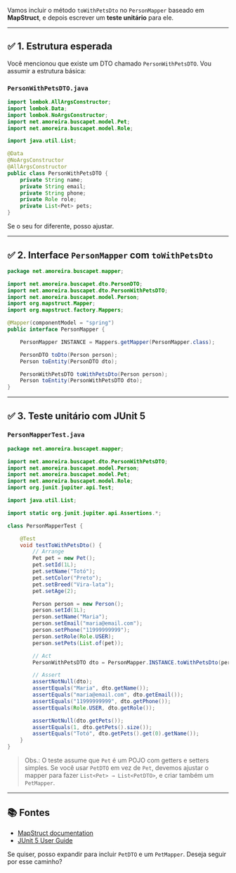Vamos incluir o método `toWithPetsDto` no `PersonMapper` baseado em **MapStruct**, e depois escrever um **teste unitário** para ele.

---

## ✅ 1. Estrutura esperada

Você mencionou que existe um DTO chamado `PersonWithPetsDTO`. Vou assumir a estrutura básica:

### `PersonWithPetsDTO.java`

```java
import lombok.AllArgsConstructor;
import lombok.Data;
import lombok.NoArgsConstructor;
import net.amoreira.buscapet.model.Pet;
import net.amoreira.buscapet.model.Role;

import java.util.List;

@Data
@NoArgsConstructor
@AllArgsConstructor
public class PersonWithPetsDTO {
    private String name;
    private String email;
    private String phone;
    private Role role;
    private List<Pet> pets;
}
```

Se o seu for diferente, posso ajustar.

---

## ✅ 2. Interface `PersonMapper` com `toWithPetsDto`

```java
package net.amoreira.buscapet.mapper;

import net.amoreira.buscapet.dto.PersonDTO;
import net.amoreira.buscapet.dto.PersonWithPetsDTO;
import net.amoreira.buscapet.model.Person;
import org.mapstruct.Mapper;
import org.mapstruct.factory.Mappers;

@Mapper(componentModel = "spring")
public interface PersonMapper {

    PersonMapper INSTANCE = Mappers.getMapper(PersonMapper.class);

    PersonDTO toDto(Person person);
    Person toEntity(PersonDTO dto);

    PersonWithPetsDTO toWithPetsDto(Person person);
    Person toEntity(PersonWithPetsDTO dto);
}
```

---

## ✅ 3. Teste unitário com JUnit 5

### `PersonMapperTest.java`

```java
package net.amoreira.buscapet.mapper;

import net.amoreira.buscapet.dto.PersonWithPetsDTO;
import net.amoreira.buscapet.model.Person;
import net.amoreira.buscapet.model.Pet;
import net.amoreira.buscapet.model.Role;
import org.junit.jupiter.api.Test;

import java.util.List;

import static org.junit.jupiter.api.Assertions.*;

class PersonMapperTest {

    @Test
    void testToWithPetsDto() {
        // Arrange
        Pet pet = new Pet();
        pet.setId(1L);
        pet.setName("Totó");
        pet.setColor("Preto");
        pet.setBreed("Vira-lata");
        pet.setAge(2);

        Person person = new Person();
        person.setId(1L);
        person.setName("Maria");
        person.setEmail("maria@email.com");
        person.setPhone("11999999999");
        person.setRole(Role.USER);
        person.setPets(List.of(pet));

        // Act
        PersonWithPetsDTO dto = PersonMapper.INSTANCE.toWithPetsDto(person);

        // Assert
        assertNotNull(dto);
        assertEquals("Maria", dto.getName());
        assertEquals("maria@email.com", dto.getEmail());
        assertEquals("11999999999", dto.getPhone());
        assertEquals(Role.USER, dto.getRole());

        assertNotNull(dto.getPets());
        assertEquals(1, dto.getPets().size());
        assertEquals("Totó", dto.getPets().get(0).getName());
    }
}
```

> Obs.: O teste assume que `Pet` é um POJO com getters e setters simples. Se você usar `PetDTO` em vez de `Pet`, devemos ajustar o mapper para fazer `List<Pet> → List<PetDTO>`, e criar também um `PetMapper`.

---

## 📚 Fontes

* [MapStruct documentation](https://mapstruct.org/documentation/stable/reference/html/)
* [JUnit 5 User Guide](https://junit.org/junit5/docs/current/user-guide/)

Se quiser, posso expandir para incluir `PetDTO` e um `PetMapper`. Deseja seguir por esse caminho?
